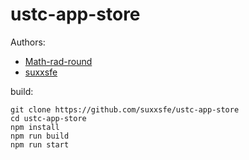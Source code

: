 # ustc-app-store

Authors:  

- [Math-rad-round](https://github.com/Math-rad-round)
- [suxxsfe](https://github.com/suxxsfe)  

build:  

```  
git clone https://github.com/suxxsfe/ustc-app-store
cd ustc-app-store
npm install
npm run build
npm run start
```

